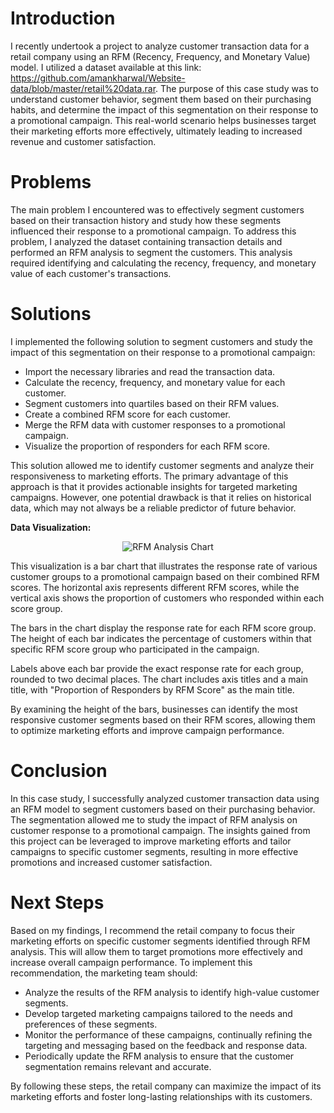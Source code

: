 # Introduction

I recently undertook a project to analyze customer transaction data for a retail company using an RFM (Recency, Frequency, and Monetary Value) model. I utilized a dataset available at this link: https://github.com/amankharwal/Website-data/blob/master/retail%20data.rar. The purpose of this case study was to understand customer behavior, segment them based on their purchasing habits, and determine the impact of this segmentation on their response to a promotional campaign. This real-world scenario helps businesses target their marketing efforts more effectively, ultimately leading to increased revenue and customer satisfaction.

# Problems

The main problem I encountered was to effectively segment customers based on their transaction history and study how these segments influenced their response to a promotional campaign. To address this problem, I analyzed the dataset containing transaction details and performed an RFM analysis to segment the customers. This analysis required identifying and calculating the recency, frequency, and monetary value of each customer's transactions.

# Solutions

I implemented the following solution to segment customers and study the impact of this segmentation on their response to a promotional campaign:

- Import the necessary libraries and read the transaction data.
- Calculate the recency, frequency, and monetary value for each customer.
- Segment customers into quartiles based on their RFM values.
- Create a combined RFM score for each customer.
- Merge the RFM data with customer responses to a promotional campaign.
- Visualize the proportion of responders for each RFM score.

This solution allowed me to identify customer segments and analyze their responsiveness to marketing efforts. The primary advantage of this approach is that it provides actionable insights for targeted marketing campaigns. However, one potential drawback is that it relies on historical data, which may not always be a reliable predictor of future behavior.

**Data Visualization:**

<p align="center">
  <img src="https://user-images.githubusercontent.com/115745200/233783654-a95e35a8-a7b2-47bc-922a-f4401be6ad41.png" alt="RFM Analysis Chart">
</p>

This visualization is a bar chart that illustrates the response rate of various customer groups to a promotional campaign based on their combined RFM scores. The horizontal axis represents different RFM scores, while the vertical axis shows the proportion of customers who responded within each score group.

The bars in the chart display the response rate for each RFM score group. The height of each bar indicates the percentage of customers within that specific RFM score group who participated in the campaign.

Labels above each bar provide the exact response rate for each group, rounded to two decimal places. The chart includes axis titles and a main title, with "Proportion of Responders by RFM Score" as the main title.

By examining the height of the bars, businesses can identify the most responsive customer segments based on their RFM scores, allowing them to optimize marketing efforts and improve campaign performance.

# Conclusion

In this case study, I successfully analyzed customer transaction data using an RFM model to segment customers based on their purchasing behavior. The segmentation allowed me to study the impact of RFM analysis on customer response to a promotional campaign. The insights gained from this project can be leveraged to improve marketing efforts and tailor campaigns to specific customer segments, resulting in more effective promotions and increased customer satisfaction.

# Next Steps

Based on my findings, I recommend the retail company to focus their marketing efforts on specific customer segments identified through RFM analysis. This will allow them to target promotions more effectively and increase overall campaign performance. To implement this recommendation, the marketing team should:

- Analyze the results of the RFM analysis to identify high-value customer segments.
- Develop targeted marketing campaigns tailored to the needs and preferences of these segments.
- Monitor the performance of these campaigns, continually refining the targeting and messaging based on the feedback and response data.
- Periodically update the RFM analysis to ensure that the customer segmentation remains relevant and accurate.

By following these steps, the retail company can maximize the impact of its marketing efforts and foster long-lasting relationships with its customers.
